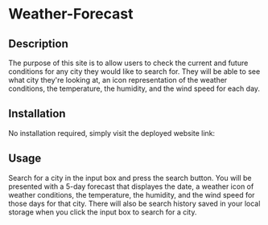 # Weather-Forecast

## Description

The purpose of this site is to allow users to check the current and future conditions for any city they would like to search for. They will be able to see what  city they're looking at, an icon representation of the weather conditions, the temperature, the humidity, and  the wind speed for each day.

## Installation

No installation required, simply visit the deployed website link: 


## Usage

Search for a city in the input box and press the search button. You will be presented with a 5-day forecast that displayes the date, a weather icon of weather conditions, the temperature, the humidity, and the wind speed for those days for that city. There will also be search history saved in your local storage when you click the input box to search for a city.